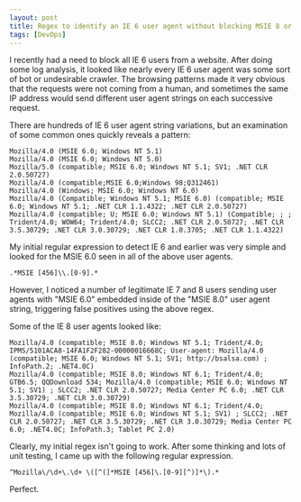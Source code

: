 ```yaml
---
layout: post
title: Regex to identify an IE 6 user agent without blocking MSIE 8 or 9 users
tags: [DevOps]
---
```


I recently had a need to block all IE 6 users from a website. After doing some log analysis, it looked like nearly every IE 6 user agent was some sort of bot or undesirable crawler. The browsing patterns made it very obvious that the requests were not coming from a human, and sometimes the same IP address would send different user agent strings on each successive request.

There are hundreds of IE 6 user agent string variations, but an examination of some common ones quickly reveals a pattern:

```
Mozilla/4.0 (MSIE 6.0; Windows NT 5.1)
Mozilla/4.0 (MSIE 6.0; Windows NT 5.0)
Mozilla/5.0 (compatible; MSIE 6.0; Windows NT 5.1; SV1; .NET CLR 2.0.50727)
Mozilla/4.0 (compatible;MSIE 6.0;Windows 98;Q312461)
Mozilla/4.0 (Windows; MSIE 6.0; Windows NT 6.0)
Mozilla/4.0 (Compatible; Windows NT 5.1; MSIE 6.0) (compatible; MSIE 6.0; Windows NT 5.1; .NET CLR 1.1.4322; .NET CLR 2.0.50727)
Mozilla/4.0 (compatible; U; MSIE 6.0; Windows NT 5.1) (Compatible; ; ; Trident/4.0; WOW64; Trident/4.0; SLCC2; .NET CLR 2.0.50727; .NET CLR 3.5.30729; .NET CLR 3.0.30729; .NET CLR 1.0.3705; .NET CLR 1.1.4322)
```

My initial regular expression to detect IE 6 and earlier was very simple and looked for the MSIE 6.0 seen in all of the above user agents.

```
.*MSIE [456]\\.[0-9].*
```

However, I noticed a number of legitimate IE 7 and 8 users sending user agents with "MSIE 6.0" embedded inside of the "MSIE 8.0" user agent string, triggering false positives using the above regex.

Some of the IE 8 user agents looked like:

```
Mozilla/4.0 (compatible; MSIE 8.0; Windows NT 5.1; Trident/4.0; IPMS/5101ACA8-14FA1F2F282-00000016668C; User-agent: Mozilla/4.0 (compatible; MSIE 6.0; Windows NT 5.1; SV1; http://bsalsa.com) ; InfoPath.2; .NET4.0C)
Mozilla/4.0 (compatible; MSIE 8.0; Windows NT 6.1; Trident/4.0; GTB6.5; QQDownload 534; Mozilla/4.0 (compatible; MSIE 6.0; Windows NT 5.1; SV1) ; SLCC2; .NET CLR 2.0.50727; Media Center PC 6.0; .NET CLR 3.5.30729; .NET CLR 3.0.30729)
Mozilla/4.0 (compatible; MSIE 8.0; Windows NT 6.1; Trident/4.0; Mozilla/4.0 (compatible; MSIE 6.0; Windows NT 5.1; SV1) ; SLCC2; .NET CLR 2.0.50727; .NET CLR 3.5.30729; .NET CLR 3.0.30729; Media Center PC 6.0; .NET4.0C; InfoPath.3; Tablet PC 2.0)
```

Clearly, my initial regex isn't going to work. After some thinking and lots of unit testing, I came up with the following regular expression.

```
^Mozilla\/\d+\.\d+ \([^(]*MSIE [456]\.[0-9][^)]*\).*
```

Perfect.


